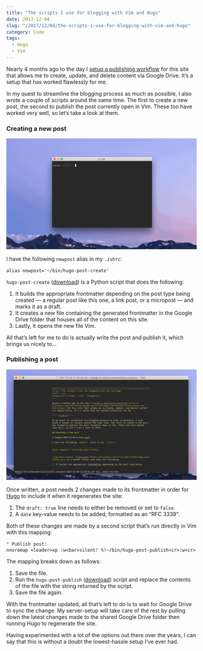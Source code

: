 ```yaml
---
title: "The scripts I use for blogging with Vim and Hugo"
date: 2017-12-04
slug: "/2017/12/04/the-scripts-i-use-for-blogging-with-vim-and-hugo"
category: Code
tags:
  - Hugo
  - Vim
---
```


Nearly 4 months ago to the day I [setup a publishing workflow](https://elliotekj.com/2017/08/03/google-drive-and-hugo-the-new-publishing-setup-for-this-blog/) for this site that allows me to create, update, and delete content via Google Drive. It’s a setup that has worked flawlessly for me.

In my quest to streamline the blogging process as much as possible, I also wrote a couple of scripts around the same time. The first to create a new post, the second to publish the post currently open in Vim. These too have worked very well, so let’s take a look at them.

### Creating a new post

![](/static/posts/the-scripts-i-use-for-blogging-with-vim-and-hugo/create.gif)

I have the following `newpost` alias in my `.zshrc`:

```
alias newpost='~/bin/hugo-post-create'
```

`hugo-post-create` ([download](https://elliotekj.com/files/2017/12/04/hugo-post-create)) is a Python script that does the following:

1. It builds the appropriate frontmatter depending on the post type being created — a regular post like this one, a link post, or a micropost — and marks it as a draft.
2. It creates a new file containing the generated frontmatter in the Google Drive folder that houses all of the content on this site.
3. Lastly, it opens the new file Vim.

All that’s left for me to do is actually write the post and publish it, which brings us nicely to…

### Publishing a post

![](/static/posts/the-scripts-i-use-for-blogging-with-vim-and-hugo/publish.gif)

Once written, a post needs 2 changes made to its frontmatter in order for [Hugo](https://gohugo.io) to include it when it regenerates the site:

1. The `draft: true` line needs to either be removed or set to `false`.
2. A `date` key-value needs to be added, formatted as an “RFC 3339”.

Both of these changes are made by a second script that’s run directly in Vim with this mapping:

```vim
" Publish post:
nnoremap <leader>xp :w<bar>silent! %!~/bin/hugo-post-publish<cr>:w<cr>
```

The mapping breaks down as follows:

1. Save the file.
2. Run the `hugo-post-publish` ([download](https://elliotekj.com/files/2017/12/04/hugo-post-publish)) script and replace the contents of the file with the string returned by the script.
3. Save the file again.

With the frontmatter updated, all that’s left to do is to wait for Google Drive to sync the change. My server-setup will take care of the rest by pulling down the latest changes made to the shared Google Drive folder then running Hugo to regenerate the site.

Having experimented with a lot of the options out there over the years, I can say that this is without a doubt the lowest-hassle setup I’ve ever had.

